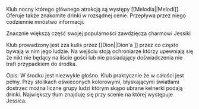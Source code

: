 Klub nocny którego głównego atrakcją są występy [[Melodia||Melodi]]. Oferuje także znakomite drinki w rozsądnej cenie. Przepływa przez niego codziennie mnóstwo informacji.

Znacznie większą część swojej popularności zawdzięcza charmowi Jessiki

Klub prowadzony jest zza kulis przez [[Dion||Dion'a ]] przez co często bywają w nim jego ludzie. Na wejściu stoją ochroniarze którzy upewniają się że nikt nie będący na liście gości lub nie posiadający doświadczenia nie trafi przypadkiem do środka. 

Opis:
W środku jest niezwykle głośno. Klub praktycznie że w całości jest pełny. Przy stolikach oświeconych kolorowymi, błyskającymi światłami dostrzec można liczne grupy ludzi którym skąpo ubrane kelnerki podają drinki. Największy tłum znajduję się przy scenie na której występuje Jessica.

